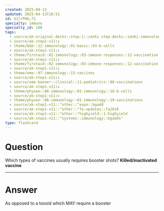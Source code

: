 ```yaml
---
created: 2025-04-13
updated: 2025-04-13T10:51
id: G1lrPH&;71
specialty: immuno
specialty_id: 188
tags:
  - source/ak-original-decks::step-1::zanki-step-decks::zanki-immunology-+-general-pathology::immunology
  - source/ak-step1-v11::
  - theme/b&b::12-immunology::01-basic::03-b-cells
  - source/ak-step1-v11::
  - theme/firstaid::02-immunology::03-immune-responses::12-vaccination
  - source/ak-step1-v11::
  - theme/firstaid::02-immunology::03-immune-responses::12-vaccination::killed/inactivated-vaccine
  - source/ak-step1-v11::
  - theme/ome::07-immunology::13-vaccines
  - source/ak-step1-v11::
  - source/ome-banner::clinical::11-pediatrics::08-vaccinations
  - source/ak-step1-v11::
  - theme/physeo::08-immunology::01-immunology::18-b-cells
  - source/ak-step1-v11::
  - theme/physeo::08-immunology::01-immunology::19-vaccinations
  - source/ak-step1-v11::^other::^expn::bgadd
  - source/ak-step1-v11::^other::^fa-updates::fa2018
  - source/ak-step1-v11::^other::^highyield::1-highyield
  - source/ak-step1-v11::^systems::immunology::bgadds"
type: flashcard
---
```


# Question
Which types of vaccines usually requires booster shots?   **Killed/inactivated vaccine**

---

# Answer
As opposed to a toxoid which MAY require a booster